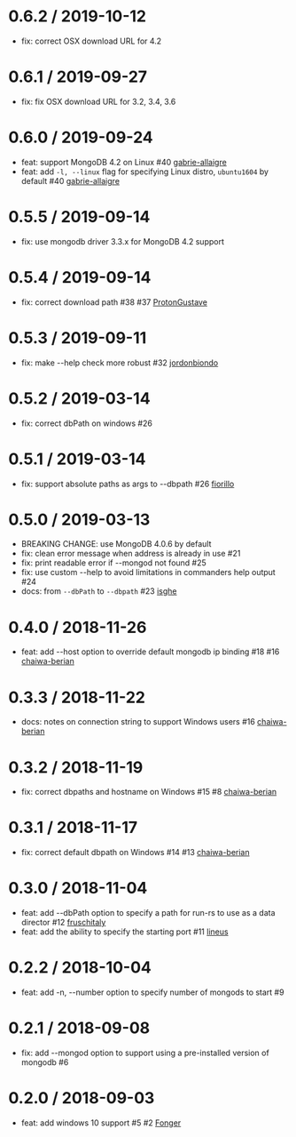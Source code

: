 0.6.2 / 2019-10-12
==================
 * fix: correct OSX download URL for 4.2

0.6.1 / 2019-09-27
==================
 * fix: fix OSX download URL for 3.2, 3.4, 3.6

0.6.0 / 2019-09-24
==================
 * feat: support MongoDB 4.2 on Linux #40 [gabrie-allaigre](https://github.com/gabrie-allaigre)
 * feat: add `-l, --linux` flag for specifying Linux distro, `ubuntu1604` by default #40 [gabrie-allaigre](https://github.com/gabrie-allaigre)

0.5.5 / 2019-09-14
==================
 * fix: use mongodb driver 3.3.x for MongoDB 4.2 support

0.5.4 / 2019-09-14
==================
 * fix: correct download path #38 #37 [ProtonGustave](https://github.com/ProtonGustave)

0.5.3 / 2019-09-11
==================
 * fix: make --help check more robust #32 [jordonbiondo](https://github.com/jordonbiondo)

0.5.2 / 2019-03-14
==================
 * fix: correct dbPath on windows #26

0.5.1 / 2019-03-14
==================
 * fix: support absolute paths as args to --dbpath #26 [fiorillo](https://github.com/fiorillo)

0.5.0 / 2019-03-13
==================
 * BREAKING CHANGE: use MongoDB 4.0.6 by default
 * fix: clean error message when address is already in use #21
 * fix: print readable error if --mongod not found #25
 * fix: use custom --help to avoid limitations in commanders help output #24
 * docs: from `--dbPath` to `--dbpath` #23 [isghe](https://github.com/isghe)

0.4.0 / 2018-11-26
==================
 * feat: add --host option to override default mongodb ip binding #18 #16 [chaiwa-berian](https://github.com/chaiwa-berian)

0.3.3 / 2018-11-22
==================
 * docs: notes on connection string to support Windows users #16 [chaiwa-berian](https://github.com/chaiwa-berian)

0.3.2 / 2018-11-19
==================
 * fix: correct dbpaths and hostname on Windows #15 #8 [chaiwa-berian](https://github.com/chaiwa-berian)

0.3.1 / 2018-11-17
==================
 * fix: correct default dbpath on Windows #14 #13 [chaiwa-berian](https://github.com/chaiwa-berian)

0.3.0 / 2018-11-04
==================
 * feat: add --dbPath option to specify a path for run-rs to use as a data director #12 [fruschitaly](https://github.com/fruschitaly)
 * feat: add the ability to specify the starting port #11 [lineus](https://github.com/lineus)

0.2.2 / 2018-10-04
==================
 * feat: add -n, --number option to specify number of mongods to start #9

0.2.1 / 2018-09-08
==================
 * fix: add --mongod option to support using a pre-installed version of mongodb #6

0.2.0 / 2018-09-03
==================
 * feat: add windows 10 support #5 #2 [Fonger](https://github.com/Fonger)
